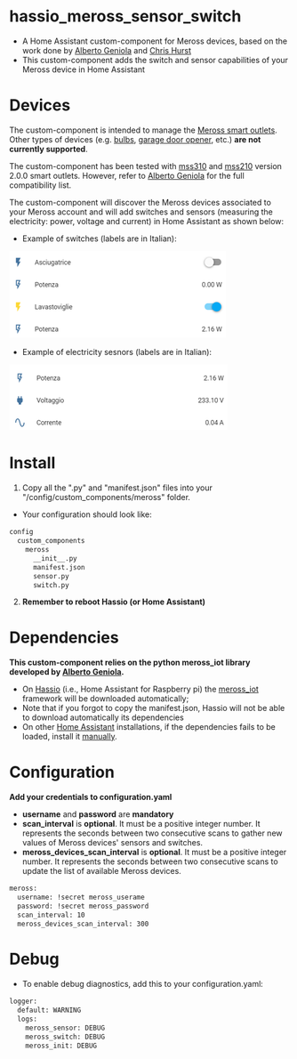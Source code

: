 # hassio_meross_sensor_switch
- A Home Assistant custom-component for Meross devices, based 
on the work done by [Alberto Geniola](https://github.com/albertogeniola/MerossIot) and [Chris Hurst](https://github.com/hurstc/hassio-meross)
- This custom-component adds the switch and sensor capabilities of your Meross device in Home Assistant

Devices
============

The custom-component is intended to manage the [Meross smart outlets](https://www.meross.com/product?category_id=4). 
Other types of devices (e.g. 
[bulbs](https://www.meross.com/product?category_id=5), 
[garage door opener](https://www.meross.com/product?category_id=8), etc.) 
**are not currently supported**. 

The custom-component has been tested with [mss310](https://www.meross.com/product/6/article/) and 
[mss210](https://www.meross.com/product/3/article/) version 2.0.0 smart outlets.
However, refer to [Alberto Geniola](https://github.com/albertogeniola/MerossIot) for the full compatibility list.

The custom-component will discover the Meross devices associated to your Meross account and will add switches and 
sensors (measuring the electricity: power, voltage and current) in Home Assistant as shown below:

- Example of switches (labels are in Italian):<br/>
<img src="res/switches.png" alt="Switches" />

- Example of electricity sesnors (labels are in Italian):<br/>
<img src="res/sensors.png" alt="Sensors" />
  

Install
============

1. Copy all the ".py" and "manifest.json" files into your "/config/custom_components/meross" folder.
- Your configuration should look like:
```
config
  custom_components
    meross
      __init__.py
      manifest.json
      sensor.py
      switch.py
```

2. **Remember to reboot Hassio (or Home Assistant)**

Dependencies
============
**This custom-component relies on the python meross_iot library developed by [Alberto Geniola](https://github.com/albertogeniola/MerossIot).**
- On [Hassio](https://www.home-assistant.io/hassio/) (i.e., Home Assistant for Raspberry pi) the 
[meross_iot](https://github.com/albertogeniola/MerossIot) framework will be downloaded automatically;
- Note that if you forgot to copy the manifest.json, Hassio will not be able to download automatically its dependencies
- On other [Home Assistant](https://www.home-assistant.io/getting-started/) installations, if the dependencies fails to 
be loaded, install it [manually](https://github.com/albertogeniola/MerossIot#installation). 



Configuration
============

**Add your credentials to configuration.yaml**
- **username** and **password** are **mandatory**
- **scan_interval** is **optional**. It must be a positive integer number. It represents the seconds between two consecutive scans to gather new values of Meross devices' sensors and switches. 
- **meross_devices_scan_interval** is **optional**. It must be a positive integer number. It represents the seconds between two consecutive scans to update the list of available Meross devices. 
```
meross:
  username: !secret meross_userame
  password: !secret meross_password
  scan_interval: 10
  meross_devices_scan_interval: 300
```

Debug
============

- To enable debug diagnostics, add this to your configuration.yaml:
```
logger:
  default: WARNING
  logs:
    meross_sensor: DEBUG
    meross_switch: DEBUG
    meross_init: DEBUG
```

